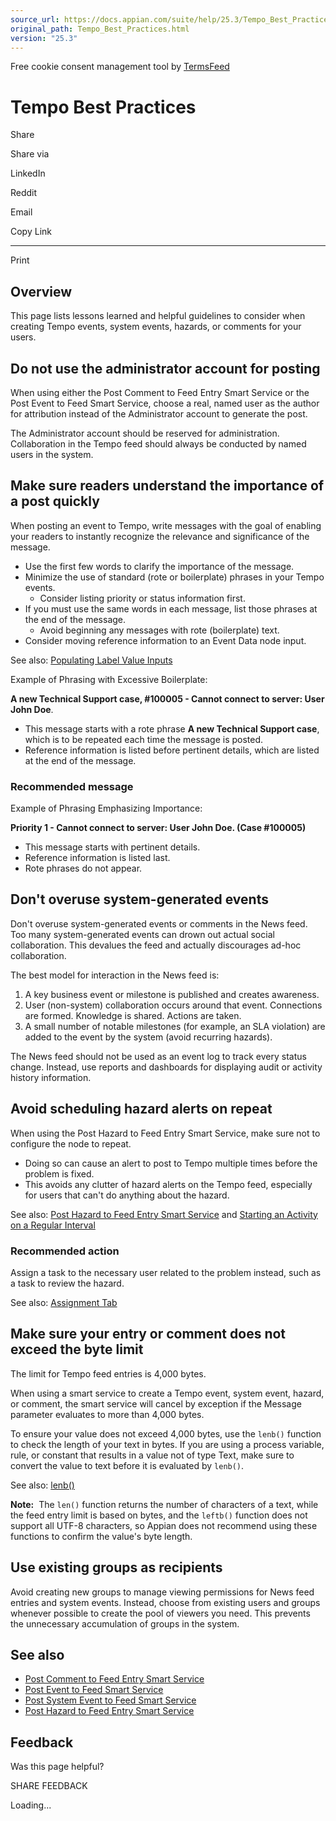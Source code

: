 ```yaml
---
source_url: https://docs.appian.com/suite/help/25.3/Tempo_Best_Practices.html
original_path: Tempo_Best_Practices.html
version: "25.3"
---
```


Free cookie consent management tool by [TermsFeed](https://www.termsfeed.com/)

# Tempo Best Practices

Share

Share via

LinkedIn

Reddit

Email

Copy Link

* * *

Print

## Overview

This page lists lessons learned and helpful guidelines to consider when creating Tempo events, system events, hazards, or comments for your users.

## Do not use the administrator account for posting

When using either the Post Comment to Feed Entry Smart Service or the Post Event to Feed Smart Service, choose a real, named user as the author for attribution instead of the Administrator account to generate the post.

The Administrator account should be reserved for administration. Collaboration in the Tempo feed should always be conducted by named users in the system.

## Make sure readers understand the importance of a post quickly

When posting an event to Tempo, write messages with the goal of enabling your readers to instantly recognize the relevance and significance of the message.

-   Use the first few words to clarify the importance of the message.
-   Minimize the use of standard (rote or boilerplate) phrases in your Tempo events.
    -   Consider listing priority or status information first.
-   If you must use the same words in each message, list those phrases at the end of the message.
    -   Avoid beginning any messages with rote (boilerplate) text.
-   Consider moving reference information to an Event Data node input.

See also: [Populating Label Value Inputs](Populating_Label_Value_Inputs.html)

Example of Phrasing with Excessive Boilerplate:

**A new Technical Support case, #100005 - Cannot connect to server: User John Doe**.

-   This message starts with a rote phrase **A new Technical Support case**, which is to be repeated each time the message is posted.
-   Reference information is listed before pertinent details, which are listed at the end of the message.

### Recommended message

Example of Phrasing Emphasizing Importance:

**Priority 1 - Cannot connect to server: User John Doe. (Case #100005)**

-   This message starts with pertinent details.
-   Reference information is listed last.
-   Rote phrases do not appear.

## Don't overuse system-generated events

Don't overuse system-generated events or comments in the News feed. Too many system-generated events can drown out actual social collaboration. This devalues the feed and actually discourages ad-hoc collaboration.

The best model for interaction in the News feed is:

1.  A key business event or milestone is published and creates awareness.
2.  User (non-system) collaboration occurs around that event. Connections are formed. Knowledge is shared. Actions are taken.
3.  A small number of notable milestones (for example, an SLA violation) are added to the event by the system (avoid recurring hazards).

The News feed should not be used as an event log to track every status change. Instead, use reports and dashboards for displaying audit or activity history information.

## Avoid scheduling hazard alerts on repeat

When using the Post Hazard to Feed Entry Smart Service, make sure not to configure the node to repeat.

-   Doing so can cause an alert to post to Tempo multiple times before the problem is fixed.
-   This avoids any clutter of hazard alerts on the Tempo feed, especially for users that can't do anything about the hazard.

See also: [Post Hazard to Feed Entry Smart Service](Post_Hazard_to_Feed_Entry_Smart_Service.html) and [Starting an Activity on a Regular Interval](Process_Node_and_Smart_Service_Properties.html#starting-an-activity-on-a-regular-interval)

### Recommended action

Assign a task to the necessary user related to the problem instead, such as a task to review the hazard.

See also: [Assignment Tab](Process_Node_and_Smart_Service_Properties.html#assignment-tab)

## Make sure your entry or comment does not exceed the byte limit

The limit for Tempo feed entries is 4,000 bytes.

When using a smart service to create a Tempo event, system event, hazard, or comment, the smart service will cancel by exception if the Message parameter evaluates to more than 4,000 bytes.

To ensure your value does not exceed 4,000 bytes, use the `lenb()` function to check the length of your text in bytes. If you are using a process variable, rule, or constant that results in a value not of type Text, make sure to convert the value to text before it is evaluated by `lenb()`.

See also: [lenb()](fnc_text_lenb.html)

**Note:**  The `len()` function returns the number of characters of a text, while the feed entry limit is based on bytes, and the `leftb()` function does not support all UTF-8 characters, so Appian does not recommend using these functions to confirm the value's byte length.

## Use existing groups as recipients

Avoid creating new groups to manage viewing permissions for News feed entries and system events. Instead, choose from existing users and groups whenever possible to create the pool of viewers you need. This prevents the unnecessary accumulation of groups in the system.

## See also

-   [Post Comment to Feed Entry Smart Service](Post_Comment_to_Feed_Entry_Smart_Service.html)
-   [Post Event to Feed Smart Service](Post_Event_to_Feed_Smart_Service.html)
-   [Post System Event to Feed Smart Service](Post_System_Event_to_Feed_Smart_Service.html)
-   [Post Hazard to Feed Entry Smart Service](Post_Hazard_to_Feed_Entry_Smart_Service.html)

## Feedback

Was this page helpful?

SHARE FEEDBACK

Loading...